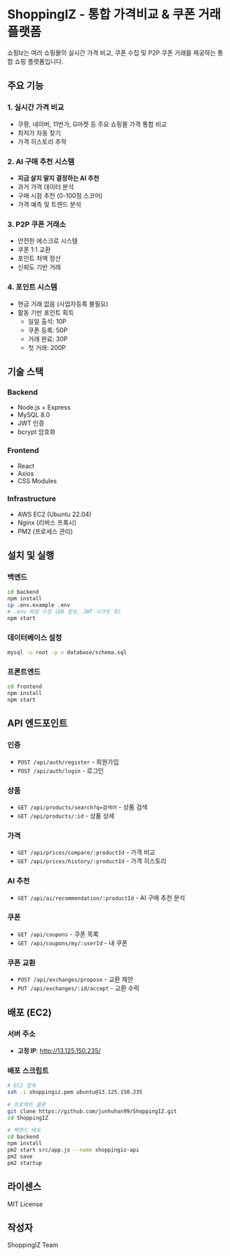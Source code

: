 # ShoppingIZ - 통합 가격비교 & 쿠폰 거래 플랫폼

쇼핑Iz는 여러 쇼핑몰의 실시간 가격 비교, 쿠폰 수집 및 P2P 쿠폰 거래를 제공하는 통합 쇼핑 플랫폼입니다.

## 주요 기능

### 1. 실시간 가격 비교
- 쿠팡, 네이버, 11번가, G마켓 등 주요 쇼핑몰 가격 통합 비교
- 최저가 자동 찾기
- 가격 히스토리 추적

### 2. AI 구매 추천 시스템
- **지금 살지 말지 결정하는 AI 추천**
- 과거 가격 데이터 분석
- 구매 시점 추천 (0-100점 스코어)
- 가격 예측 및 트렌드 분석

### 3. P2P 쿠폰 거래소
- 안전한 에스크로 시스템
- 쿠폰 1:1 교환
- 포인트 차액 정산
- 신뢰도 기반 거래

### 4. 포인트 시스템
- 현금 거래 없음 (사업자등록 불필요)
- 활동 기반 포인트 획득
  - 일일 출석: 10P
  - 쿠폰 등록: 50P
  - 거래 완료: 30P
  - 첫 거래: 200P

## 기술 스택

### Backend
- Node.js + Express
- MySQL 8.0
- JWT 인증
- bcrypt 암호화

### Frontend
- React
- Axios
- CSS Modules

### Infrastructure
- AWS EC2 (Ubuntu 22.04)
- Nginx (리버스 프록시)
- PM2 (프로세스 관리)

## 설치 및 실행

### 백엔드

```bash
cd backend
npm install
cp .env.example .env
# .env 파일 수정 (DB 정보, JWT 시크릿 등)
npm start
```

### 데이터베이스 설정

```bash
mysql -u root -p < database/schema.sql
```

### 프론트엔드

```bash
cd frontend
npm install
npm start
```

## API 엔드포인트

### 인증
- `POST /api/auth/register` - 회원가입
- `POST /api/auth/login` - 로그인

### 상품
- `GET /api/products/search?q=검색어` - 상품 검색
- `GET /api/products/:id` - 상품 상세

### 가격
- `GET /api/prices/compare/:productId` - 가격 비교
- `GET /api/prices/history/:productId` - 가격 히스토리

### AI 추천
- `GET /api/ai/recommendation/:productId` - AI 구매 추천 분석

### 쿠폰
- `GET /api/coupons` - 쿠폰 목록
- `GET /api/coupons/my/:userId` - 내 쿠폰

### 쿠폰 교환
- `POST /api/exchanges/propose` - 교환 제안
- `PUT /api/exchanges/:id/accept` - 교환 수락

## 배포 (EC2)

### 서버 주소
- **고정 IP**: http://13.125.150.235/

### 배포 스크립트

```bash
# EC2 접속
ssh -i shoppingiz.pem ubuntu@13.125.150.235

# 프로젝트 클론
git clone https://github.com/junhuhan99/ShoppingIZ.git
cd ShoppingIZ

# 백엔드 배포
cd backend
npm install
pm2 start src/app.js --name shoppingiz-api
pm2 save
pm2 startup
```

## 라이센스

MIT License

## 작성자

ShoppingIZ Team
